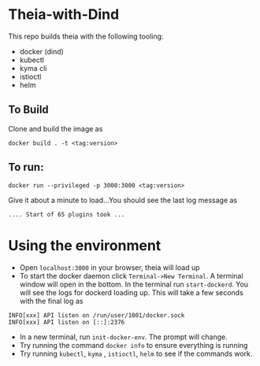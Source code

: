 # Theia-with-Dind

This repo builds theia with the following tooling:

- docker (dind)
- kubectl
- kyma cli
- istioctl
- helm

## To Build

Clone and build the image as
```
docker build . -t <tag:version>
```
## To run:

```
docker run --privileged -p 3000:3000 <tag:version>
```
Give it about a minute to load...You should see the last log message as
```
.... Start of 65 plugins took ...
```

# Using the environment

- Open `localhost:3000` in your browser, theia will load up
- To start the docker daemon click `Terminal->New Terminal`. A terminal window will open in the bottom. In the terminal run `start-dockerd`. You will see the logs for dockerd loading up. This will take a few seconds with the final log as 
```
INFO[xxx] API listen on /run/user/1001/docker.sock     
INFO[xxx] API listen on [::]:2376  
```
- In a new terminal, run `init-docker-env`. The prompt will change. 
- Try running the command `docker info` to ensure everything is running
- Try running `kubectl`, `kyma` , `istioctl`, `helm`  to see if the commands work.



